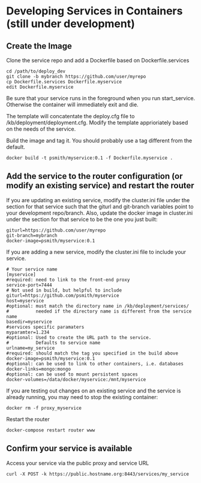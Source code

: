 # Developing Services in Containers (still under development)

## Create the Image

Clone the service repo and add a Dockerfile based on Dockerfile.services

    cd /path/to/deploy_dev
    git clone -b mybranch https://github.com/user/myrepo
    cp Dockerfile.services Dockerfile.myservice
    edit Dockerfile.myservice

Be sure that your service runs in the foreground when you run start_service.  Otherwise the container will immediately exit and die.

The template will concatentate the deploy.cfg file to /kb/deployment/deployment.cfg.  Modify the template apprioriately based on the
needs of the service.

Build the image and tag it.  You should probably use a tag different from the default.

    docker build -t psmith/myservice:0.1 -f Dockerfile.myservice .

## Add the service to the router configuration (or modify an existing service) and restart the router

If you are updating an existing service, modify the cluster.ini file under the section for that service such that the giturl and git-branch variables point to your development repo/branch. Also, update the docker image in cluster.ini under the section for that service to be the one you just built:

    giturl=https://github.com/user/myrepo
    git-branch=mybranch
    docker-image=psmith/myservice:0.1

If you are adding a new service, modify the cluster.ini file to include your service.

    # Your service name
    [myservice]
    #required: need to link to the front-end proxy
    service-port=7444
    # Not used in build, but helpful to include
    giturl=https://github.com/psmith/myservice
    host=myservice
    #optional: must match the directory name in /kb/deployment/services/
    #          needed if the directory name is different from the service name
    basedir=myservice
    #services specific paramaters
    myparamter=1.234
    #optional: Used to create the URL path to the service.
    #          Defaults to service name
    urlname=my_service
    #required: should match the tag you specified in the build above
    docker-image=psmith/myservice:0.1
    #optional: can be used to link to other containers, i.e. databases
    docker-links=mongo:mongo               
    #optional: can be used to mount persistent spaces
    docker-volumes=/data/docker/myservice:/mnt/myservice     

If you are testing out changes on an existing service and the service is already running, you may need to stop the existing container:

    docker rm -f proxy_myservice

Restart the router

    docker-compose restart router www

## Confirm your service is available

Access your service via the public proxy and service URL

    curl -X POST -k https://public.hostname.org:8443/services/my_service
